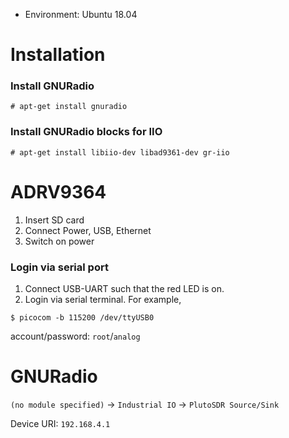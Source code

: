 * Environment: Ubuntu 18.04

# Installation

### Install GNURadio

```console
# apt-get install gnuradio
```

### Install GNURadio blocks for IIO

```console
# apt-get install libiio-dev libad9361-dev gr-iio
```

# ADRV9364

1. Insert SD card
2. Connect Power, USB, Ethernet 
3. Switch on power

### Login via serial port

1. Connect USB-UART such that the red LED is on.
2. Login via serial terminal. For example,
  ```
  $ picocom -b 115200 /dev/ttyUSB0
  ```
  account/password: `root`/`analog`


# GNURadio

`(no module specified)` -> `Industrial IO` -> `PlutoSDR Source/Sink`

Device URI: `192.168.4.1`
